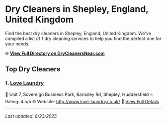 # Dry Cleaners in Shepley, England, United Kingdom

Find the best dry cleaners in Shepley, England, United Kingdom. We've compiled a list of 1 dry cleaning services to help you find the perfect one for your needs.

🌐 **[View Full Directory on DryCleanersNear.com](https://drycleanersnear.com/city/United%20Kingdom/England/Shepley)**

## Top Dry Cleaners

### 1. [Love Laundry](https://drycleanersnear.com/dryCleaner/6892b8947a636409f9a33f18/love-laundry)
📍 Unit 7, Sovereign Business Park, Barnsley Rd, Shepley, Huddersfield
⭐ Rating: 4.5/5
🌐 Website: http://www.love-laundry.co.uk/
🔗 [View Full Details](https://drycleanersnear.com/dryCleaner/6892b8947a636409f9a33f18/love-laundry)


---

*Last updated: 8/23/2025*
